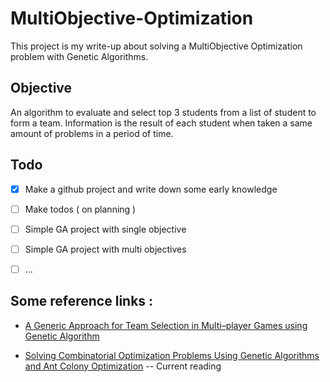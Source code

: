 # MultiObjective-Optimization

This project is my write-up about solving a MultiObjective Optimization problem with Genetic Algorithms.
## Objective 
An algorithm to evaluate and select top 3 students from a list of student to form a team.
Information is the result of each student when taken a same amount of problems in a period of time.

## Todo
- [x] Make a github project and write down some early knowledge 
- [ ] Make todos ( on planning )
- [ ] Simple GA project with single objective
- [ ] Simple GA project with multi objectives
- [ ] ...



## Some reference links :

- [A Generic Approach for Team Selection in Multi–player Games using Genetic Algorithm ](https://pdfs.semanticscholar.org/6f89/904b9ce20c88657f531b6598af0aa7e4f949.pdf) 

- [Solving Combinatorial Optimization Problems Using Genetic Algorithms and Ant Colony Optimization](http://trace.tennessee.edu/cgi/viewcontent.cgi?article=2657&context=utk_graddiss) -- Current reading
